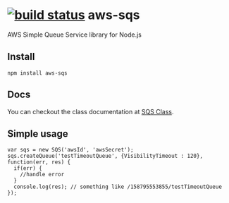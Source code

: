 [![build status](https://secure.travis-ci.org/onmodulus/aws-sqs.png)](http://travis-ci.org/onmodulus/aws-sqs)
aws-sqs
=======

AWS Simple Queue Service library for Node.js

## Install

    npm install aws-sqs

## Docs
You can checkout the class documentation at [SQS Class](http://onmodulus.github.com/aws-sqs/symbols/SQS.html).

## Simple usage

    var sqs = new SQS('awsId', 'awsSecret');
    sqs.createQueue('testTimeoutQueue', {VisibilityTimeout : 120}, function(err, res) {
      if(err) {
        //handle error
      }
      console.log(res); // something like /158795553855/testTimeoutQueue
    });